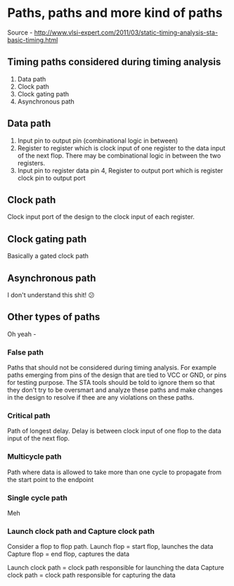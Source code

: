 # Paths, paths and more kind of paths

Source - http://www.vlsi-expert.com/2011/03/static-timing-analysis-sta-basic-timing.html

## Timing paths considered during timing analysis

1. Data path
2. Clock path
3. Clock gating path
4. Asynchronous path

## Data path
1. Input pin to output pin (combinational logic in between)
2. Register to register which is clock input of one register to the data input of the next flop. There may be combinational logic in between the two registers.
3. Input pin to register data pin
4, Register to output port which is register clock pin to output port

## Clock path

Clock input port of the design to the clock input of each register.

## Clock gating path

Basically a gated clock path

## Asynchronous path

I don't understand this shit! :confused:

## Other types of paths

Oh yeah -

### False path

Paths that should not be considered during timing analysis. For example paths emerging from pins of the design that are tied to VCC or GND, or pins for testing purpose. The STA tools  should be told to ignore them so that they don't try to be oversmart and analyze these paths and make changes in the design to resolve if thee are any violations on these paths.

### Critical path

Path of longest delay. Delay is between clock input of one flop to the data input of the next flop.

### Multicycle path

Path where data is allowed to take more than one cycle to propagate from the start point to the endpoint

### Single cycle path

Meh

### Launch clock path and Capture clock path

Consider a flop to flop path.
Launch flop = start flop, launches the data
Capture flop = end flop, captures the data

Launch clock path = clock path responsible for launching the data
Capture clock path = clock path responsible for capturing the data